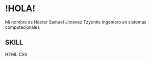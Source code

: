 # !HOLA!
Mi nombre es 
Héctor Samuel Jiménez Tzyontle
Ingeniero en sistemas computacionales
## SKILL
 HTML
 CSS
